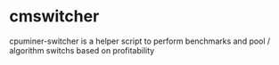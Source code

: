# cmswitcher
cpuminer-switcher is a helper script to perform benchmarks and pool / algorithm switchs based on profitability
